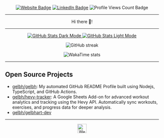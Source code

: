 <div align="center">

<a href="https://gelbhart.dev"><img src="https://img.shields.io/badge/-Website-3B7EBF?style=for-the-badge&logo=amp&logoColor=white" alt="Website Badge"/></a> <a href="https://linkedin.com/in/tomer-gelbhart"><img src="https://img.shields.io/badge/-LinkedIn-3B7EBF?style=for-the-badge&logo=Linkedin&logoColor=white" alt="LinkedIn Badge"/></a> <img src="https://komarev.com/ghpvc/?username=gelbh&style=for-the-badge" alt="Profile Views Count Badge"/>

---

Hi there 👋!

---

<p align="center">
<a href="https://github.com/gelbh/gelbh#gh-dark-mode-only">
  <img src="https://github-readme-stats.vercel.app/api?username=gelbh&hide_border=true&custom_title=GitHub+Open+Source+Stats&hide=contribs%2Cissues%2Cprs%2Cstars&show_icons=true&include_all_commits=true&count_private=true&card_width=600&icon_color=3B7EBF&title_color=3B7EBF&text_color=FFF&theme=transparent#gh-dark-mode-only" alt="GitHub Stats Dark Mode"/>
</a>
<a href="https://github.com/gelbh/gelbh#gh-light-mode-only">
  <img src="https://github-readme-stats.vercel.app/api?username=gelbh&hide_border=true&custom_title=GitHub+Open+Source+Stats&hide=contribs%2Cissues%2Cprs%2Cstars&show_icons=true&include_all_commits=true&count_private=true&card_width=600&icon_color=3B7EBF&title_color=3B7EBF&text_color=474A4E&theme=transparent#gh-light-mode-only" alt="GitHub Stats Light Mode"/>
</a>
</p>

<p align="center">
    <picture>
      <img src="https://github-readme-streak-stats.herokuapp.com/?user=gelbh&theme=transparent&hide_border=true&card_width=600" alt="GitHub streak"/>
    </picture>
  </p>
  
  <p align="center">
    <picture>
      <img src="https://github-readme-stats.vercel.app/api/wakatime?username=gelbh&layout=compact&theme=transparent&hide_border=true&card_width=600" alt="WakaTime stats"/>
    </picture>
  </p>

</div>

---

## Open Source Projects
<ul><li><a href=https://github.com/gelbh/gelbh target="_blank" rel="noopener noreferrer">
          gelbh/gelbh</a>: My automated GitHub README Profile built using Nodejs, TypeScript, and GitHub Actions.</li>
<li><a href=https://github.com/gelbh/hevy-tracker target="_blank" rel="noopener noreferrer">
          gelbh/hevy-tracker</a>: A Google Sheets Add-on for advanced workout analytics and tracking using the Hevy API. Automatically sync workouts, exercises, and progress data for deeper analysis.</li>
<li><a href=https://github.com/gelbh/gelbhart-dev target="_blank" rel="noopener noreferrer">
          gelbh/gelbhart-dev</a></li></ul>

---

<div align="center">
<a href="https://gelbhart.dev" target="_blank" rel="noopener noreferrer">
  <img src="https://gelbhart.dev/favicon.ico" width="30" alt="Website Icon"/>
</a>
</div>